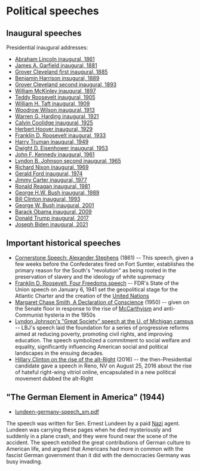 # Political speeches

## Inaugural speeches

Presidential inaugural addresses:

* [Abraham Lincoln inaugural, 1861](https://github.com/doctorparadox/historical-texts/blob/master/speeches/abraham_lincoln_inaugural.txt)
* [James A. Garfield inaugural, 1881](https://github.com/doctorparadox/historical-texts/blob/master/speeches/james_a_garfield_inaugural.txt)
* [Grover Cleveland first inaugural, 1885](https://github.com/doctorparadox/historical-texts/blob/master/speeches/grover_cleveland_inaugural_1.txt)
* [Benjamin Harrison insugural, 1889](https://github.com/doctorparadox/historical-texts/blob/master/speeches/benjamin_harrison_inaugural.txt)
* [Grover Cleveland second inaugural, 1893](https://github.com/doctorparadox/historical-texts/blob/master/speeches/grover_cleveland_inaugural_2.txt)
* [William McKinley inaugural, 1897](https://github.com/doctorparadox/historical-texts/blob/master/speeches/william_mckinley_inaugural.txt)
* [Teddy Roosevelt inaugural, 1905](https://github.com/doctorparadox/historical-texts/blob/master/speeches/teddy_roosevelt_inaugural.txt)
* [William H. Taft inaugural, 1909](https://github.com/doctorparadox/historical-texts/blob/master/speeches/william_h_taft_inaugural.txt)
* [Woodrow Wilson inaugural, 1913](https://github.com/doctorparadox/historical-texts/blob/master/speeches/woodrow_wilson_inaugural.txt)
* [Warren G. Harding inaugural, 1921](https://github.com/doctorparadox/historical-texts/blob/master/speeches/warren_g_harding_inaugural.txt)
* [Calvin Coolidge inaugural, 1925](https://github.com/doctorparadox/historical-texts/blob/master/speeches/calvin_coolidge_inaugural.txt)
* [Herbert Hoover inaugural, 1929](https://github.com/doctorparadox/historical-texts/blob/master/speeches/herbert_hoover_inaugural.txt)
* [Franklin D. Roosevelt inaugural, 1933](https://github.com/doctorparadox/historical-texts/blob/master/speeches/FDR_inaugural.txt)
* [Harry Truman inaugural, 1949](https://github.com/doctorparadox/historical-texts/blob/master/speeches/harry_truman_inaugural.txt)
* [Dwight D. Eisenhower inaugural, 1953](https://github.com/doctorparadox/historical-texts/blob/master/speeches/eisenhower_inaugural.txt)
* [John F. Kennedy inaugural, 1961](https://github.com/doctorparadox/historical-texts/blob/master/speeches/JFK_inaugural.txt)
* [Lyndon B. Johnson second inaugural, 1965](https://github.com/doctorparadox/historical-texts/blob/master/speeches/lyndon_johnson_inaugural.txt)
* [Richard Nixon inaugural, 1969](https://github.com/doctorparadox/historical-texts/blob/master/speeches/richard_nixon_inaugural.txt)
* [Gerald Ford inaugural, 1974](https://github.com/doctorparadox/historical-texts/blob/master/speeches/Gerald_Ford_inaugural.txt)
* [Jimmy Carter inaugural, 1977](https://github.com/doctorparadox/historical-texts/blob/master/speeches/jimmy_carter_inaugural.txt)
* [Ronald Reagan inaugural, 1981](https://github.com/doctorparadox/historical-texts/blob/master/speeches/Reagan_inaugural.txt)
* [George H.W. Bush inaugural, 1989](https://github.com/doctorparadox/historical-texts/blob/master/speeches/george_hw_bush_inaugural.txt)
* [Bill Clinton inaugural, 1993](https://github.com/doctorparadox/historical-texts/blob/master/speeches/Clinton_inaugural.txt)
* [George W. Bush inaugural, 2001](https://github.com/doctorparadox/historical-texts/blob/master/speeches/GWB_inaugural.txt)
* [Barack Obama inaugural, 2009](https://github.com/doctorparadox/historical-texts/blob/master/speeches/Obama_inaugural.txt)
* [Donald Trump inaugural, 2017](https://github.com/doctorparadox/historical-texts/blob/master/speeches/Trump_inaugural.txt)
* [Joseph Biden inaugural, 2021](https://github.com/doctorparadox/historical-texts/blob/master/speeches/Biden_inaugural.txt)

## Important historical speeches

* [Cornerstone Speech: Alexander Stephens](https://github.com/doctorparadox/historical-texts/blob/master/speeches/cornerstone-speech.txt) (1861) -- This speech, given a few weeks before the Confederates fired on Fort Sumter, establishes the primary reason for the South's "revolution" as being rooted in the preservation of slavery and the ideology of white supremacy
* [Franklin D. Roosevelt, Four Freedoms speech](https://github.com/doctorparadox/historical-texts/blob/master/speeches/FDR_4_Freedoms_1941.txt) -- FDR's State of the Union speech on January 6, 1941 set the geopolitical stage for the Atlantic Charter and the creation of the [United Nations](https://foundations.doctorparadox.net/Companies+and+Orgs/United+Nations)
* [Margaret Chase Smith, A Declaration of Conscience](https://github.com/doctorparadox/historical-texts/blob/master/speeches/Margaret-Chase-Smith-Declaration-of-Conscience.pdf) (1950) -- given on the Senate floor in response to the rise of [McCarthyism](https://foundations.doctorparadox.net/People/Joe+McCarthy) and anti-Communist hysteria in the 1950s
* [Lyndon Johnson's "Great Society" speech at the U. of Michigan campus](https://github.com/doctorparadox/historical-texts/blob/master/speeches/LBJ_Great_Society.txt) -- LBJ's speech laid the foundation for a series of progressive reforms aimed at reducing poverty, promoting civil rights, and improving education. The speech symbolized a commitment to social welfare and equality, significantly influencing American social and political landscapes in the ensuing decades.
* [Hillary Clinton on the rise of the alt-Right](https://github.com/doctorparadox/historical-texts/blob/master/speeches/Hillary_Clinton_alt_right.md) (2016) -- the then-Presidential candidate gave a speech in Reno, NV on August 25, 2016 about the rise of hateful right-wing vitriol online, encapsulated in a new political movement dubbed the alt-Right

## "The German Element in America" (1944)

* [lundeen-germany-speech_sm.pdf](https://github.com/doctorparadox/historical-texts/blob/master/speeches/lundeen-germany-speech_sm.pdf)

The speech was written for Sen. Ernest Lundeen by a paid [Nazi](https://foundations.doctorparadox.net/Companies+and+Orgs/Nazis) agent. Lundeen was carrying these pages when he died mysteriously and suddenly in a plane crash,
and they were found near the scene of the accident. The speech extolled the great contributions of German culture to American life, 
and argued that Americans had more in common with the fascist German government than it did with the democracies Germany was busy invading.
